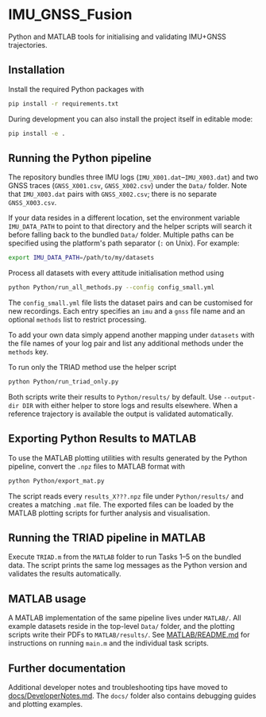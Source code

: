 # IMU_GNSS_Fusion


Python and MATLAB tools for initialising and validating IMU+GNSS trajectories.

## Installation

Install the required Python packages with

```bash
pip install -r requirements.txt
```

During development you can also install the project itself in editable mode:

```bash
pip install -e .
```

## Running the Python pipeline

The repository bundles three IMU logs (`IMU_X001.dat`–`IMU_X003.dat`) and two GNSS traces (`GNSS_X001.csv`, `GNSS_X002.csv`) under the `Data/` folder.
Note that `IMU_X003.dat` pairs with `GNSS_X002.csv`; there is no separate `GNSS_X003.csv`.

If your data resides in a different location, set the environment variable
`IMU_DATA_PATH` to point to that directory and the helper scripts will search it
before falling back to the bundled `Data/` folder.
Multiple paths can be specified using the platform's path separator (``:`` on
Unix).
For example:

```bash
export IMU_DATA_PATH=/path/to/my/datasets
```

Process all datasets with every attitude initialisation method using

```bash
python Python/run_all_methods.py --config config_small.yml
```

The `config_small.yml` file lists the dataset pairs and can be customised
for new recordings.  Each entry specifies an ``imu`` and a ``gnss`` file
name and an optional ``methods`` list to restrict processing.

To add your own data simply append another mapping under ``datasets`` with
the file names of your log pair and list any additional methods under the
``methods`` key.

To run only the TRIAD method use the helper script

```bash
python Python/run_triad_only.py
```

Both scripts write their results to `Python/results/` by default. Use `--output-dir DIR` with either helper to store logs and results elsewhere. When a reference trajectory is available the output is validated automatically.

## Exporting Python Results to MATLAB

To use the MATLAB plotting utilities with results generated by the Python pipeline, convert the `.npz` files to MATLAB format with

```bash
python Python/export_mat.py
```

The script reads every `results_X???.npz` file under `Python/results/` and creates a matching `.mat` file. The exported files can be loaded by the MATLAB plotting scripts for further analysis and visualisation.

## Running the TRIAD pipeline in MATLAB
Execute `TRIAD.m` from the `MATLAB` folder to run Tasks 1–5 on the bundled
data. The script prints the same log messages as the Python version and validates
the results automatically.

## MATLAB usage

A MATLAB implementation of the same pipeline lives under `MATLAB/`. All example
datasets reside in the top-level `Data/` folder, and the plotting scripts write
their PDFs to `MATLAB/results/`. See [MATLAB/README.md](MATLAB/README.md) for
instructions on running `main.m` and the individual task scripts.

## Further documentation

Additional developer notes and troubleshooting tips have moved to [docs/DeveloperNotes.md](docs/DeveloperNotes.md). The `docs/` folder also contains debugging guides and plotting examples.
